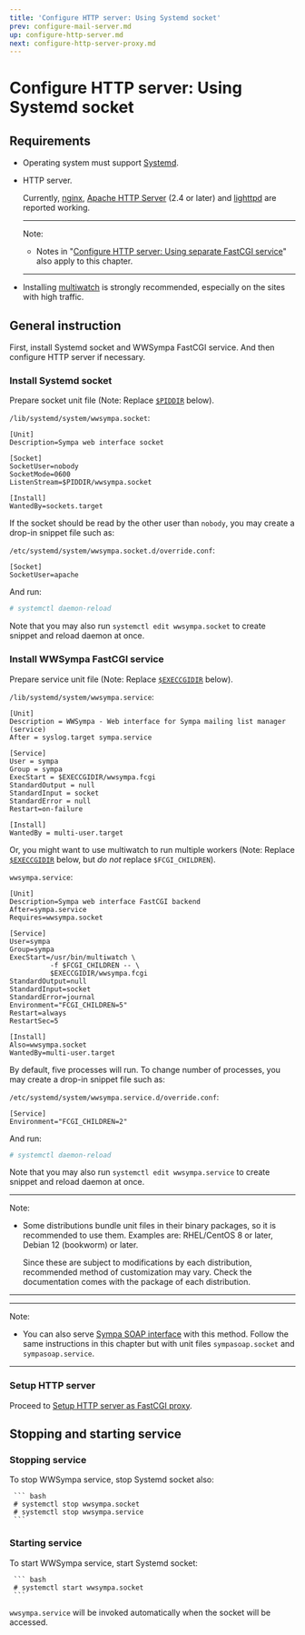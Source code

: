 ```yaml
---
title: 'Configure HTTP server: Using Systemd socket'
prev: configure-mail-server.md
up: configure-http-server.md
next: configure-http-server-proxy.md
---
```


Configure HTTP server: Using Systemd socket
===========================================

Requirements
------------

  * Operating system must support
    [Systemd](https://freedesktop.org/wiki/Software/systemd/).

  * HTTP server.

    Currently, [nginx](https://nginx.org/en/download.html),
    [Apache HTTP Server](https://httpd.apache.org/download.cgi)
    (2.4 or later) and [lighttpd](https://www.lighttpd.net/)
    are reported working.

    ----
    Note:

      * Notes in
        "[Configure HTTP server: Using separate FastCGI service](configure-http-server-spawnfcgi.md)"
        also apply to this chapter.

    ----

  * Installing
    [multiwatch](https://redmine.lighttpd.net/projects/multiwatch/wiki)
    is strongly recommended, especially on the sites with high traffic.


General instruction
-------------------

First, install Systemd socket and WWSympa FastCGI service.  And then
configure HTTP server if necessary.

### Install Systemd socket

Prepare socket unit file (Note:
Replace [``$PIDDIR``](../layout.md#piddir) below).

`/lib/systemd/system/wwsympa.socket`:
``` code
[Unit]
Description=Sympa web interface socket

[Socket]
SocketUser=nobody
SocketMode=0600
ListenStream=$PIDDIR/wwsympa.socket

[Install]
WantedBy=sockets.target
```

If the socket should be read by the other user than `nobody`,
you may create a drop-in snippet file such as:

`/etc/systemd/system/wwsympa.socket.d/override.conf`:
``` code
[Socket]
SocketUser=apache
```
And run:
``` bash
# systemctl daemon-reload
```

Note that you may also run `systemctl edit wwsympa.socket`
to create snippet and reload daemon at once.

### Install WWSympa FastCGI service

Prepare service unit file (Note:
Replace [``$EXECCGIDIR``](../layout.md#execcgidir) below).

`/lib/systemd/system/wwsympa.service`:
``` code
[Unit]
Description = WWSympa - Web interface for Sympa mailing list manager (service)
After = syslog.target sympa.service

[Service]
User = sympa
Group = sympa
ExecStart = $EXECCGIDIR/wwsympa.fcgi
StandardOutput = null
StandardInput = socket
StandardError = null
Restart=on-failure

[Install]
WantedBy = multi-user.target
```

Or, you might want to use multiwatch to run multiple workers (Note:
Replace [``$EXECCGIDIR``](../layout.md#execcgidir) below, but _do not_
replace ``$FCGI_CHILDREN``).

`wwsympa.service`:
``` code
[Unit]
Description=Sympa web interface FastCGI backend
After=sympa.service
Requires=wwsympa.socket

[Service]
User=sympa
Group=sympa
ExecStart=/usr/bin/multiwatch \
          -f $FCGI_CHILDREN -- \
          $EXECCGIDIR/wwsympa.fcgi
StandardOutput=null
StandardInput=socket
StandardError=journal
Environment="FCGI_CHILDREN=5"
Restart=always
RestartSec=5

[Install]
Also=wwsympa.socket
WantedBy=multi-user.target
```

By default, five processes will run.  To change number of processes,
you may create a drop-in snippet file such as:

`/etc/systemd/system/wwsympa.service.d/override.conf`:
``` code
[Service]
Environment="FCGI_CHILDREN=2"
```
And run:
``` bash
# systemctl daemon-reload
```

Note that you may also run `systemctl edit wwsympa.service`
to create snippet and reload daemon at once.

----
Note:

  * Some distributions bundle unit files in their binary packages,
    so it is recommended to use them.  Examples are:
    RHEL/CentOS 8 or later, Debian 12 (bookworm) or later.

    Since these are subject to modifications by each distribution,
    recommended method of customization may vary.
    Check the documentation comes with the package of each distribution.

----

----
Note:

  * You can also serve
    [Sympa SOAP interface](../customize/soap-api.md) with this method.
    Follow the same instructions in this chapter but with unit files
    ``sympasoap.socket`` and ``sympasoap.service``.

----

### Setup HTTP server

Proceed to
[Setup HTTP server as FastCGI proxy](configure-http-server-proxy.md).

Stopping and starting service
-----------------------------

### Stopping service

To stop WWSympa service, stop Systemd socket also:

     ``` bash
     # systemctl stop wwsympa.socket
     # systemctl stop wwsympa.service
     ```

### Starting service

To start WWSympa service, start Systemd socket:

     ``` bash
     # systemctl start wwsympa.socket
     ```

`wwsympa.service` will be invoked automatically when the socket will be accessed.
